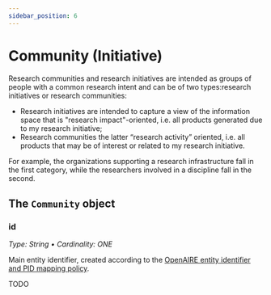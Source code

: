 ```yaml
---
sidebar_position: 6
---
```



# Community (Initiative)

Research communities and research initiatives are intended as groups of people with a common research intent and can be of two types: ​research initiatives or ​research communities​:

* Research initiatives are intended to capture a view of the information space that is "research impact"-oriented, i.e. all products generated due to my research initiative;
* Research communities the latter “research activity” oriented, i.e. all products that may be of interest or related to my research initiative.

For example, the organizations supporting a research infrastructure fall in the first category, while the researchers involved in a discipline fall in the second.

## The `Community` object 

### id
_Type: String &bull; Cardinality: ONE_

Main entity identifier, created according to the [OpenAIRE entity identifier and PID mapping policy](entity-identifiers).

<span className="todo">TODO</span>